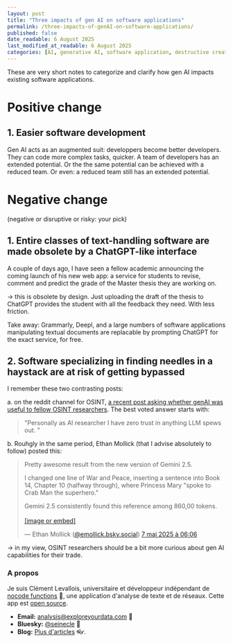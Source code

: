 ```yaml
---
layout: post
title: "Three impacts of gen AI on software applications"
permalink: /three-impacts-of-genAI-on-software-applications/
published: false
date_readable: 6 August 2025
last_modified_at_readable: 6 August 2025
categories: [AI, generative AI, software application, destructive creation]
---
```


These are very short notes to categorize and clarify how gen AI impacts existing software applications.

# Positive change

## 1. Easier software development
Gen AI acts as an augmented suit: developpers become better developers. They can code more complex tasks, quicker. A team of developers has an extended potential.
Or the the same potential can be achieved with a reduced team. Or even: a reduced team still has an extended potential.

# Negative change
(negative or disruptive or risky: your pick)

## 1. Entire classes of text-handling software are made obsolete by a ChatGPT-like interface
A couple of days ago, I have seen a fellow academic announcing the coming launch of his new web app: a service for students to revise, comment and predict the grade of the Master thesis they are working on.

-> this is obsolete by design. Just uploading the draft of the thesis to ChatGPT provides the student with all the feedback they need. With less friction.

Take away: Grammarly, Deepl, and a large numbers of software applications manipulating textual documents are replacable by prompting ChatGPT for the exact service, for free.

## 2. Software specializing in finding needles in a haystack are at risk of getting bypassed
I remember these two contrasting posts:

a. on the reddit channel for OSINT, [a recent post asking whether genAI was useful to fellow OSINT researchers](https://www.reddit.com/r/OSINT/comments/1lrjcv0/osint_and_ai/).
The best voted answer starts with:

> "Personally as AI researcher I have zero trust in anything LLM spews out. "

b. Rouhgly in the same period, Ethan Mollick (that I advise absolutely to follow) posted this:

<blockquote class="bluesky-embed" data-bluesky-uri="at://did:plc:flxq4uyjfotciovpw3x3fxnu/app.bsky.feed.post/3lokji4dwpc2z" data-bluesky-cid="bafyreibsly4scel4t5fxshjbhv3kkos3nricg5a43jypklrj6m5xjirshq" data-bluesky-embed-color-mode="system"><p lang="en">Pretty awesome result from the new version of Gemini 2.5.

I changed one line of War and Peace, inserting a sentence into Book 14, Chapter 10 (halfway through), where Princess Mary &quot;spoke to Crab Man the superhero.&quot;

Gemini 2.5 consistently found this reference among 860,00 tokens.<br><br><a href="https://bsky.app/profile/did:plc:flxq4uyjfotciovpw3x3fxnu/post/3lokji4dwpc2z?ref_src=embed">[image or embed]</a></p>&mdash; Ethan Mollick (<a href="https://bsky.app/profile/did:plc:flxq4uyjfotciovpw3x3fxnu?ref_src=embed">@emollick.bsky.social</a>) <a href="https://bsky.app/profile/did:plc:flxq4uyjfotciovpw3x3fxnu/post/3lokji4dwpc2z?ref_src=embed">7 mai 2025 à 06:06</a></blockquote><script async src="https://embed.bsky.app/static/embed.js" charset="utf-8"></script>

-> in my view, OSINT researchers should be a bit more curious about gen AI capabilities for their trade.

### A propos
Je suis Clément Levallois, universitaire et développeur indépendant de [nocode functions](https://nocodefunctions.com) 🔎, une application d'analyse de texte et de réseaux. Cette app est [open source](https://github.com/seinecle/nocodefunctions).

- **Email:** [analysis@exploreyourdata.com](mailto:analysis@exploreyourdata.com) 📧  
- **Bluesky:** [@seinecle](https://bsky.app/profile/seinecle.bsky.social) 📱  
- **Blog:** [Plus d'articles](https://nocodefunctions.com/blog) 👓.
